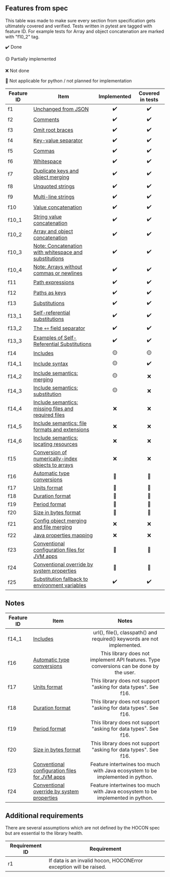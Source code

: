 ## Features from spec

This table was made to make sure every section from specification gets ultimately covered and verified.
Tests written in pytest are tagged with feature ID.
For example tests for Array and object concatenation are marked with "f10_2" tag.

:heavy_check_mark: Done

:yellow_circle: Partially implemented

:x: Not done

:no_entry_sign: Not applicable for python / not planned for implementation

| Feature ID | Item                                                                                                                                                                   |    Implemented     |  Covered in tests  |
|------------|------------------------------------------------------------------------------------------------------------------------------------------------------------------------|:------------------:|:------------------:|
| f1         | [Unchanged from JSON](https://github.com/lightbend/config/blob/v1.4.3/HOCON.md#unchanged-from-json)                                                                    | :heavy_check_mark: | :heavy_check_mark: |
| f2         | [Comments](https://github.com/lightbend/config/blob/v1.4.3/HOCON.md#comments)                                                                                          | :heavy_check_mark: | :heavy_check_mark: |
| f3         | [Omit root braces](https://github.com/lightbend/config/blob/v1.4.3/HOCON.md#omit-root-braces)                                                                          | :heavy_check_mark: | :heavy_check_mark: |
| f4         | [Key-value separator](https://github.com/lightbend/config/blob/v1.4.3/HOCON.md#key-value-separator)                                                                    | :heavy_check_mark: | :heavy_check_mark: |
| f5         | [Commas](https://github.com/lightbend/config/blob/v1.4.3/HOCON.md#commas)                                                                                              | :heavy_check_mark: | :heavy_check_mark: |
| f6         | [Whitespace](https://github.com/lightbend/config/blob/v1.4.3/HOCON.md#whitespace)                                                                                      | :heavy_check_mark: | :heavy_check_mark: |
| f7         | [Duplicate keys and object merging](https://github.com/lightbend/config/blob/v1.4.3/HOCON.md#duplicate-keys-and-object-merging)                                        | :heavy_check_mark: | :heavy_check_mark: |
| f8         | [Unquoted strings](https://github.com/lightbend/config/blob/v1.4.3/HOCON.md#unquoted-strings)                                                                          | :heavy_check_mark: | :heavy_check_mark: |
| f9         | [Multi-line strings](https://github.com/lightbend/config/blob/v1.4.3/HOCON.md#multi-line-strings)                                                                      | :heavy_check_mark: | :heavy_check_mark: |
| f10        | [Value concatenation](https://github.com/lightbend/config/blob/v1.4.3/HOCON.md#value-concatenation)                                                                    | :heavy_check_mark: | :heavy_check_mark: |
| f10_1      | [String value concatenation](https://github.com/lightbend/config/blob/v1.4.3/HOCON.md#string-value-concatenation)                                                      | :heavy_check_mark: | :heavy_check_mark: |
| f10_2      | [Array and object concatenation](https://github.com/lightbend/config/blob/v1.4.3/HOCON.md#array-and-object-concatenation)                                              | :heavy_check_mark: | :heavy_check_mark: |
| f10_3      | [Note: Concatenation with whitespace and substitutions](https://github.com/lightbend/config/blob/v1.4.3/HOCON.md#note-concatenation-with-whitespace-and-substitutions) | :heavy_check_mark: | :heavy_check_mark: |
| f10_4      | [Note: Arrays without commas or newlines](https://github.com/lightbend/config/blob/v1.4.3/HOCON.md#note-arrays-without-commas-or-newlines)                             | :heavy_check_mark: | :heavy_check_mark: |
| f11        | [Path expressions](https://github.com/lightbend/config/blob/v1.4.3/HOCON.md#path-expressions)                                                                          | :heavy_check_mark: | :heavy_check_mark: |
| f12        | [Paths as keys](https://github.com/lightbend/config/blob/v1.4.3/HOCON.md#paths-as-keys)                                                                                | :heavy_check_mark: | :heavy_check_mark: |
| f13        | [Substitutions](https://github.com/lightbend/config/blob/v1.4.3/HOCON.md#substitutions)                                                                                | :heavy_check_mark: | :heavy_check_mark: |
| f13_1      | [Self-referential substitutions](https://github.com/lightbend/config/blob/v1.4.3/HOCON.md#self-referential-substitutions)                                              | :heavy_check_mark: | :heavy_check_mark: |
| f13_2      | [The `+=` field separator](https://github.com/lightbend/config/blob/v1.4.3/HOCON.md#the--field-separator)                                                              | :heavy_check_mark: | :heavy_check_mark: |
| f13_3      | [Examples of Self-Referential Substitutions](https://github.com/lightbend/config/blob/v1.4.3/HOCON.md#examples-of-self-referential-substitutions)                      | :heavy_check_mark: | :heavy_check_mark: |
| f14        | [Includes](https://github.com/lightbend/config/blob/v1.4.3/HOCON.md#includes)                                                                                          |  :yellow_circle:   |  :yellow_circle:   |
| f14_1      | [Include syntax](https://github.com/lightbend/config/blob/v1.4.3/HOCON.md#include-syntax)                                                                              |  :yellow_circle:   | :heavy_check_mark: |
| f14_2      | [Include semantics: merging](https://github.com/lightbend/config/blob/v1.4.3/HOCON.md#include-semantics-merging)                                                       |  :yellow_circle:   |        :x:         |
| f14_3      | [Include semantics: substitution](https://github.com/lightbend/config/blob/v1.4.3/HOCON.md#include-semantics-substitution)                                             |  :yellow_circle:   |        :x:         |
| f14_4      | [Include semantics: missing files and required files](https://github.com/lightbend/config/blob/v1.4.3/HOCON.md#include-semantics-missing-files-and-required-files)     |        :x:         |        :x:         |
| f14_5      | [Include semantics: file formats and extensions](https://github.com/lightbend/config/blob/v1.4.3/HOCON.md#include-semantics-file-formats-and-extensions)               |        :x:         |        :x:         |
| f14_6      | [Include semantics: locating resources](https://github.com/lightbend/config/blob/v1.4.3/HOCON.md#include-semantics-locating-resources)                                 |        :x:         |        :x:         |
| f15        | [Conversion of numerically-index objects to arrays](https://github.com/lightbend/config/blob/v1.4.3/HOCON.md#conversion-of-numerically-indexed-objects-to-arrays)      |        :x:         |        :x:         |
| f16        | [Automatic type conversions](https://github.com/lightbend/config/blob/v1.4.3/HOCON.md#automatic-type-conversions)                                                      |  :no_entry_sign:   |  :no_entry_sign:   |
| f17        | [Units format](https://github.com/lightbend/config/blob/v1.4.3/HOCON.md#units-format)                                                                                  |  :no_entry_sign:   |  :no_entry_sign:   |
| f18        | [Duration format](https://github.com/lightbend/config/blob/v1.4.3/HOCON.md#duration-format)                                                                            |  :no_entry_sign:   |  :no_entry_sign:   |
| f19        | [Period format](https://github.com/lightbend/config/blob/v1.4.3/HOCON.md#period-format)                                                                                |  :no_entry_sign:   |  :no_entry_sign:   |
| f20        | [Size in bytes format](https://github.com/lightbend/config/blob/v1.4.3/HOCON.md#size-in-bytes-format)                                                                  |  :no_entry_sign:   |  :no_entry_sign:   |
| f21        | [Config object merging and file merging](https://github.com/lightbend/config/blob/v1.4.3/HOCON.md#config-object-merging-and-file-merging)                              |        :x:         |        :x:         |
| f22        | [Java properties mapping](https://github.com/lightbend/config/blob/v1.4.3/HOCON.md#java-properties-mapping)                                                            |        :x:         |        :x:         |
| f23        | [Conventional configuration files for JVM apps](https://github.com/lightbend/config/blob/v1.4.3/HOCON.md#conventional-configuration-files-for-jvm-apps)                |  :no_entry_sign:   |  :no_entry_sign:   |
| f24        | [Conventional override by system properties](https://github.com/lightbend/config/blob/v1.4.3/HOCON.md#conventional-override-by-system-properties)                      |  :no_entry_sign:   |  :no_entry_sign:   |
| f25        | [Substitution fallback to environment variables](https://github.com/lightbend/config/blob/v1.4.3/HOCON.md#substitution-fallback-to-environment-variables)              | :heavy_check_mark: | :heavy_check_mark: |

## Notes

| Feature ID | Item                                                                                                                                                    |                                          Notes                                          |
|------------|---------------------------------------------------------------------------------------------------------------------------------------------------------|:---------------------------------------------------------------------------------------:|
| f14_1      | [Includes](https://github.com/lightbend/config/blob/v1.4.3/HOCON.md#includes)                                                                           |         url(), file(), classpath() and required() keywords are not implemented.         |
| f16        | [Automatic type conversions](https://github.com/lightbend/config/blob/v1.4.3/HOCON.md#automatic-type-conversions)                                       | This library does not implement API features. Type conversions can be done by the user. |
| f17        | [Units format](https://github.com/lightbend/config/blob/v1.4.3/HOCON.md#units-format)                                                                   |             This library does not support "asking for data types". See f16.             |
| f18        | [Duration format](https://github.com/lightbend/config/blob/v1.4.3/HOCON.md#duration-format)                                                             |             This library does not support "asking for data types". See f16.             |
| f19        | [Period format](https://github.com/lightbend/config/blob/v1.4.3/HOCON.md#period-format)                                                                 |             This library does not support "asking for data types". See f16.             |
| f20        | [Size in bytes format](https://github.com/lightbend/config/blob/v1.4.3/HOCON.md#size-in-bytes-format)                                                   |             This library does not support "asking for data types". See f16.             | 
| f23        | [Conventional configuration files for JVM apps](https://github.com/lightbend/config/blob/v1.4.3/HOCON.md#conventional-configuration-files-for-jvm-apps) |      Feature intertwines too much with Java ecosystem to be implemented in python.      |
| f24        | [Conventional override by system properties](https://github.com/lightbend/config/blob/v1.4.3/HOCON.md#conventional-override-by-system-properties)       |      Feature intertwines too much with Java ecosystem to be implemented in python.      |

## Additional requirements

There are several assumptions which are not defined by the HOCON spec but are essential to the library health.

| Requirement ID | Requirement                                                       |
|----------------|-------------------------------------------------------------------|
| r1             | If data is an invalid hocon, HOCONError exception will be raised. |
